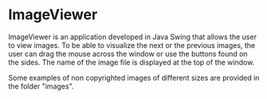 # ImageViewer
ImageViewer is an application developed in Java Swing that allows the user to view images. To be able to visualize the next or the previous images, the user 
can drag the mouse across the window or use the buttons found on the sides. The name of the image file is displayed at the top of the window.

Some examples of non copyrighted images of different sizes are provided in the folder "images".
